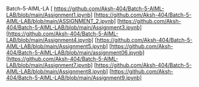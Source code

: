 Batch-5-AIML-LA
[ https://github.com/Aksh-404/Batch-5-AIML-LAB/blob/main/Assignment1.ipynb]
[https://github.com/Aksh-404/Batch-5-AIML-LAB/blob/main/ASSIGNMENT_2.ipynb]
[https://github.com/Aksh-404/Batch-5-AIML-LAB/blob/main/Assignment3.ipynb]
[https://github.com/Aksh-404/Batch-5-AIML-LAB/blob/main/Assignment4.ipynb]
[https://github.com/Aksh-404/Batch-5-AIML-LAB/blob/main/Assignment5.ipynb]
[https://github.com/Aksh-404/Batch-5-AIML-LAB/blob/main/assignment06.ipynb]
[https://github.com/Aksh-404/Batch-5-AIML-LAB/blob/main/Assignment7.ipynb]
[https://github.com/Aksh-404/Batch-5-AIML-LAB/blob/main/Assignment8.ipynb]
[https://github.com/Aksh-404/Batch-5-AIML-LAB/blob/main/Assignment9.ipynb]

